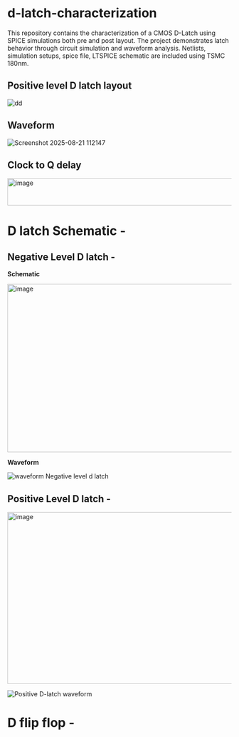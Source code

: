 # d-latch-characterization
This repository contains the characterization of a CMOS D-Latch using SPICE simulations both pre and post layout. The project demonstrates latch behavior through circuit simulation and waveform analysis. Netlists, simulation setups, spice file, LTSPICE schematic are included using TSMC 180nm.

## Positive level D latch layout

![dd](https://github.com/user-attachments/assets/6cf3694f-c301-4adb-8440-d6422be417eb)

## Waveform

![Screenshot 2025-08-21 112147](https://github.com/user-attachments/assets/0b401336-346a-4821-b2fc-7b5af71dc08c) 

## Clock to Q delay 

<img width="637" height="61" alt="image" src="https://github.com/user-attachments/assets/a5981e0b-9cdc-42c6-a5c0-4537b144cd7f" />

# D latch Schematic -

## Negative Level D latch -

**Schematic**

<img width="843" height="377" alt="image" src="https://github.com/user-attachments/assets/e6c07bfe-e9d6-4296-9583-7a70a540e51a" />

**Waveform**

![waveform Negative level d latch](https://github.com/user-attachments/assets/361d9376-1a8a-4733-a3ac-4f95b0d4cf63)

## Positive Level D latch -

<img width="879" height="385" alt="image" src="https://github.com/user-attachments/assets/bbeb19b2-a780-438a-9745-5d60fea2901a" />

![Positive D-latch waveform](https://github.com/user-attachments/assets/43ed8c1e-99f2-41c1-b12d-844347233382)

# D flip flop - 










